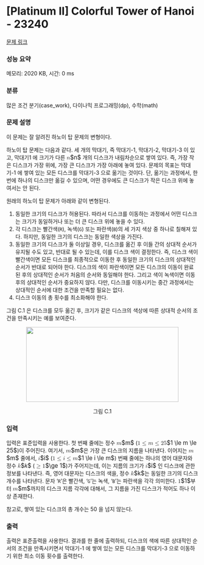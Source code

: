 # [Platinum II] Colorful Tower of Hanoi - 23240 

[문제 링크](https://www.acmicpc.net/problem/23240) 

### 성능 요약

메모리: 2020 KB, 시간: 0 ms

### 분류

많은 조건 분기(case_work), 다이나믹 프로그래밍(dp), 수학(math)

### 문제 설명

<p>이 문제는 잘 알려진 하노이 탑 문제의 변형이다.</p>

<p>하노이 탑 문제는 다음과 같다. 세 개의 막대기, 즉 막대기-1, 막대기-2, 막대기-3 이 있고, 막대기1 에 크기가 다른 <mjx-container class="MathJax" jax="CHTML" style="font-size: 109%; position: relative;"><mjx-math class="MJX-TEX" aria-hidden="true"><mjx-mi class="mjx-i"><mjx-c class="mjx-c1D45B TEX-I"></mjx-c></mjx-mi></mjx-math><mjx-assistive-mml unselectable="on" display="inline"><math xmlns="http://www.w3.org/1998/Math/MathML"><mi>n</mi></math></mjx-assistive-mml><span aria-hidden="true" class="no-mathjax mjx-copytext">$n$</span></mjx-container> 개의 디스크가 내림차순으로 쌓여 있다. 즉, 가장 작은 디스크가 가장 위에, 가장 큰 디스크가 가장 아래에 놓여 있다. 문제의 목표는 막대기-1 에 쌓여 있는 모든 디스크를 막대기-3 으로 옮기는 것이다. 단, 옮기는 과정에서, 한 번에 하나의 디스크만 옮길 수 있으며, 어떤 경우에도 큰 디스크가 작은 디스크 위에 놓여서는 안 된다.</p>

<p>원래의 하노이 탑 문제가 아래와 같이 변형된다.</p>

<ol>
	<li>동일한 크기의 디스크가 허용된다. 따라서 디스크를 이동하는 과정에서 어떤 디스크는 크기가 동일하거나 또는 더 큰 디스크 위에 놓을 수 있다.</li>
	<li>각 디스크는 빨간색(<code>R</code>), 녹색(<code>G</code>) 또는 파란색(<code>B</code>)의 세 가지 색상 중 하나로 칠해져 있다. 하지만, 동일한 크기의 디스크는 동일한 색상을 가진다.</li>
	<li>동일한 크기의 디스크가 둘 이상일 경우, 디스크를 옮긴 후 이들 간의 상대적 순서가 유지될 수도 있고, 반대로 될 수 있는데, 이를 디스크 색이 결정한다. 즉, 디스크 색이 빨간색이면 모든 디스크를 최종적으로 이동한 후 동일한 크기의 디스크의 상대적인 순서가 반대로 되어야 한다. 디스크의 색이 파란색이면 모든 디스크의 이동이 완료된 후의 상대적인 순서가 처음의 순서와 동일해야 한다. 그리고 색이 녹색이면 이동 후의 상대적인 순서가 중요하지 않다. 다만, 디스크를 이동시키는 중간 과정에서는 상대적인 순서에 대한 조건을 만족할 필요는 없다.</li>
	<li>디스크 이동의 총 횟수를 최소화해야 한다.</li>
</ol>

<p>그림 C.1 은 디스크를 모두 옮긴 후, 크기가 같은 디스크의 색상에 따른 상대적 순서의 조건을 만족시키는 예를 보여준다.</p>

<p style="text-align: center;"><img alt="" src="" style="width: 400px; height: 197px;"></p>

<p style="text-align: center;">그림 C.1</p>

### 입력 

 <p>입력은 표준입력을 사용한다. 첫 번째 줄에는 정수 <mjx-container class="MathJax" jax="CHTML" style="font-size: 109%; position: relative;"><mjx-math class="MJX-TEX" aria-hidden="true"><mjx-mi class="mjx-i"><mjx-c class="mjx-c1D45A TEX-I"></mjx-c></mjx-mi></mjx-math><mjx-assistive-mml unselectable="on" display="inline"><math xmlns="http://www.w3.org/1998/Math/MathML"><mi>m</mi></math></mjx-assistive-mml><span aria-hidden="true" class="no-mathjax mjx-copytext">$m$</span></mjx-container> (<mjx-container class="MathJax" jax="CHTML" style="font-size: 109%; position: relative;"><mjx-math class="MJX-TEX" aria-hidden="true"><mjx-mn class="mjx-n"><mjx-c class="mjx-c31"></mjx-c></mjx-mn><mjx-mo class="mjx-n" space="4"><mjx-c class="mjx-c2264"></mjx-c></mjx-mo><mjx-mi class="mjx-i" space="4"><mjx-c class="mjx-c1D45A TEX-I"></mjx-c></mjx-mi><mjx-mo class="mjx-n" space="4"><mjx-c class="mjx-c2264"></mjx-c></mjx-mo><mjx-mn class="mjx-n" space="4"><mjx-c class="mjx-c32"></mjx-c><mjx-c class="mjx-c35"></mjx-c></mjx-mn></mjx-math><mjx-assistive-mml unselectable="on" display="inline"><math xmlns="http://www.w3.org/1998/Math/MathML"><mn>1</mn><mo>≤</mo><mi>m</mi><mo>≤</mo><mn>25</mn></math></mjx-assistive-mml><span aria-hidden="true" class="no-mathjax mjx-copytext">$1 \le m \le 25$</span></mjx-container>)이 주어진다. 여기서, <mjx-container class="MathJax" jax="CHTML" style="font-size: 109%; position: relative;"><mjx-math class="MJX-TEX" aria-hidden="true"><mjx-mi class="mjx-i"><mjx-c class="mjx-c1D45A TEX-I"></mjx-c></mjx-mi></mjx-math><mjx-assistive-mml unselectable="on" display="inline"><math xmlns="http://www.w3.org/1998/Math/MathML"><mi>m</mi></math></mjx-assistive-mml><span aria-hidden="true" class="no-mathjax mjx-copytext">$m$</span></mjx-container>은 가장 큰 디스크의 지름을 나타낸다. 이어지는 <mjx-container class="MathJax" jax="CHTML" style="font-size: 109%; position: relative;"><mjx-math class="MJX-TEX" aria-hidden="true"><mjx-mi class="mjx-i"><mjx-c class="mjx-c1D45A TEX-I"></mjx-c></mjx-mi></mjx-math><mjx-assistive-mml unselectable="on" display="inline"><math xmlns="http://www.w3.org/1998/Math/MathML"><mi>m</mi></math></mjx-assistive-mml><span aria-hidden="true" class="no-mathjax mjx-copytext">$m$</span></mjx-container> 줄에서, <mjx-container class="MathJax" jax="CHTML" style="font-size: 109%; position: relative;"><mjx-math class="MJX-TEX" aria-hidden="true"><mjx-mi class="mjx-i"><mjx-c class="mjx-c1D456 TEX-I"></mjx-c></mjx-mi></mjx-math><mjx-assistive-mml unselectable="on" display="inline"><math xmlns="http://www.w3.org/1998/Math/MathML"><mi>i</mi></math></mjx-assistive-mml><span aria-hidden="true" class="no-mathjax mjx-copytext">$i$</span></mjx-container> (<mjx-container class="MathJax" jax="CHTML" style="font-size: 109%; position: relative;"><mjx-math class="MJX-TEX" aria-hidden="true"><mjx-mn class="mjx-n"><mjx-c class="mjx-c31"></mjx-c></mjx-mn><mjx-mo class="mjx-n" space="4"><mjx-c class="mjx-c2264"></mjx-c></mjx-mo><mjx-mi class="mjx-i" space="4"><mjx-c class="mjx-c1D456 TEX-I"></mjx-c></mjx-mi><mjx-mo class="mjx-n" space="4"><mjx-c class="mjx-c2264"></mjx-c></mjx-mo><mjx-mi class="mjx-i" space="4"><mjx-c class="mjx-c1D45A TEX-I"></mjx-c></mjx-mi></mjx-math><mjx-assistive-mml unselectable="on" display="inline"><math xmlns="http://www.w3.org/1998/Math/MathML"><mn>1</mn><mo>≤</mo><mi>i</mi><mo>≤</mo><mi>m</mi></math></mjx-assistive-mml><span aria-hidden="true" class="no-mathjax mjx-copytext">$1 \le i \le m$</span></mjx-container>) 번째 줄에는 하나의 영어 대문자와 정수 <mjx-container class="MathJax" jax="CHTML" style="font-size: 109%; position: relative;"><mjx-math class="MJX-TEX" aria-hidden="true"><mjx-mi class="mjx-i"><mjx-c class="mjx-c1D458 TEX-I"></mjx-c></mjx-mi></mjx-math><mjx-assistive-mml unselectable="on" display="inline"><math xmlns="http://www.w3.org/1998/Math/MathML"><mi>𝑘</mi></math></mjx-assistive-mml><span aria-hidden="true" class="no-mathjax mjx-copytext">$𝑘$</span></mjx-container> (<mjx-container class="MathJax" jax="CHTML" style="font-size: 109%; position: relative;"><mjx-math class="MJX-TEX" aria-hidden="true"><mjx-mo class="mjx-n"><mjx-c class="mjx-c2265"></mjx-c></mjx-mo><mjx-mn class="mjx-n" space="4"><mjx-c class="mjx-c31"></mjx-c></mjx-mn></mjx-math><mjx-assistive-mml unselectable="on" display="inline"><math xmlns="http://www.w3.org/1998/Math/MathML"><mo>≥</mo><mn>1</mn></math></mjx-assistive-mml><span aria-hidden="true" class="no-mathjax mjx-copytext">$\ge 1$</span></mjx-container>)가 주어지는데, 이는 지름의 크기가 <mjx-container class="MathJax" jax="CHTML" style="font-size: 109%; position: relative;"><mjx-math class="MJX-TEX" aria-hidden="true"><mjx-mi class="mjx-i"><mjx-c class="mjx-c1D456 TEX-I"></mjx-c></mjx-mi></mjx-math><mjx-assistive-mml unselectable="on" display="inline"><math xmlns="http://www.w3.org/1998/Math/MathML"><mi>i</mi></math></mjx-assistive-mml><span aria-hidden="true" class="no-mathjax mjx-copytext">$i$</span></mjx-container> 인 디스크에 관한 정보를 나타낸다. 즉, 영어 대문자는 디스크의 색을, 정수 <mjx-container class="MathJax" jax="CHTML" style="font-size: 109%; position: relative;"><mjx-math class="MJX-TEX" aria-hidden="true"><mjx-mi class="mjx-i"><mjx-c class="mjx-c1D458 TEX-I"></mjx-c></mjx-mi></mjx-math><mjx-assistive-mml unselectable="on" display="inline"><math xmlns="http://www.w3.org/1998/Math/MathML"><mi>k</mi></math></mjx-assistive-mml><span aria-hidden="true" class="no-mathjax mjx-copytext">$k$</span></mjx-container>는 동일한 크기의 디스크 개수를 나타낸다. 문자 ‘<code>R</code>’은 빨간색, ‘<code>G</code>’는 녹색, ‘<code>B</code>’는 파란색을 각각 의미한다. <mjx-container class="MathJax" jax="CHTML" style="font-size: 109%; position: relative;"><mjx-math class="MJX-TEX" aria-hidden="true"><mjx-mn class="mjx-n"><mjx-c class="mjx-c31"></mjx-c></mjx-mn></mjx-math><mjx-assistive-mml unselectable="on" display="inline"><math xmlns="http://www.w3.org/1998/Math/MathML"><mn>1</mn></math></mjx-assistive-mml><span aria-hidden="true" class="no-mathjax mjx-copytext">$1$</span></mjx-container>부터 <mjx-container class="MathJax" jax="CHTML" style="font-size: 109%; position: relative;"><mjx-math class="MJX-TEX" aria-hidden="true"><mjx-mi class="mjx-i"><mjx-c class="mjx-c1D45A TEX-I"></mjx-c></mjx-mi></mjx-math><mjx-assistive-mml unselectable="on" display="inline"><math xmlns="http://www.w3.org/1998/Math/MathML"><mi>m</mi></math></mjx-assistive-mml><span aria-hidden="true" class="no-mathjax mjx-copytext">$m$</span></mjx-container>까지의 디스크 지름 각각에 대해서, 그 지름을 가진 디스크가 적어도 하나 이상 존재한다.</p>

<p>참고로, 쌓여 있는 디스크의 총 개수는 50 을 넘지 않는다.</p>

### 출력 

 <p>출력은 표준출력을 사용한다. 결과를 한 줄에 출력하되, 디스크의 색에 따른 상대적인 순서의 조건을 만족시키면서 막대기-1 에 쌓여 있는 모든 디스크를 막대기-3 으로 이동하기 위한 최소 이동 횟수를 출력한다.</p>

